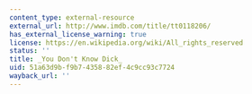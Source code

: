 ```yaml
---
content_type: external-resource
external_url: http://www.imdb.com/title/tt0118206/
has_external_license_warning: true
license: https://en.wikipedia.org/wiki/All_rights_reserved
status: ''
title: _You Don't Know Dick_
uid: 51a63d9b-f9b7-4358-82ef-4c9cc93c7724
wayback_url: ''
---
```

